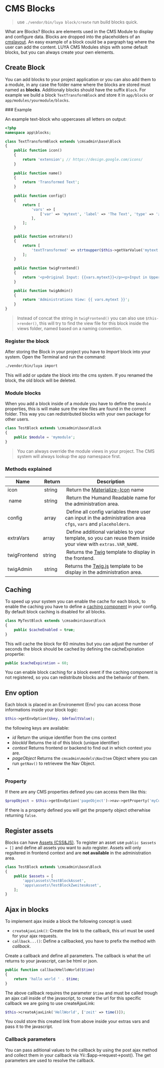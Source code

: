 CMS Blocks
==============

> use `./vendor/bin/luya block/create` run build blocks quick.

What are Blocks? Blocks are elements used in the CMS Module to display and configure data. Blocks are dropped into the placeholders of an [cmslayout](app-cmslayouts.md). An easy example of a block could be a pargraph tag where the user can add the content. LUYA CMS Modules ships with some default blocks, but you can always create your own elements.

Create Block
--------------

You can add blocks to your project application or you can also add them to a module, in any case the folder name where the blocks are stored must named as **blocks**. Additionaly blocks should have the suffix `Block`. For example we build a block `TextTransformBlock` and store it in `app/blocks` or `app/modules/yourmodule/blocks`.

### Example

An example text-block who uppercases all letters on output:

```php
<?php
namespace app\blocks;

class TextTransformBlock extends \cmsadmin\base\Block
{
    public function icon()
    {
        return 'extension'; // https://design.google.com/icons/
    }
    
    public function name()
    {
        return 'Transformed Text';
    }
    
    public function config()
    {
        return [
            'vars' => [
                ['var' => 'mytext', 'label' => 'The Text', 'type' => 'zaa-text'],
            ],
        ];
    }

    public function extraVars()
    {
        return [
            'textTransformed' => strtoupper($this->getVarValue('mytext')),
        ];
    }
    
    public function twigFrontend()
    {
        return '<p>Original Input: {{vars.mytext}}</p><p>Input in Uppercase: {{extras.textTransformed}}';
    }

    public function twigAdmin()
    {
        return 'Administrations View: {{ vars.mytext }}';
    }
}
```

> Instead of concat the string in `twigFrontend()` you can also use `$this->render()`, this will try to find the view file for this block inside the views folder, named based on a naming convention.

### Register the block

After storing the Block in your project you have to *Import* block into your system. Open the Terminal and run the command:

```sh
./vendor/bin/luya import
```

This will add or update the block into the cms system. If you renamed the block, the old block will be deleted.

### Module blocks

When you add a block inside of a module you have to define the `$module` properties, this is will make sure the view files are found in the correct folder. This way you can redistributed blocks with your own package for other users.

```php
class TestBlock extends \cmsadmin\base\Block
{
    public $module = 'mymodule';
}
```

> You can always override the module views in your project. The CMS system will always lookup the app namespace first.

### Methods explained

| Name | Return | Description
| ---- | --------| ------------
| icon | string | Return the [Materialize-Icon](https://design.google.com/icons/) name
| name | string | Return the Humand Readable name for the administration area.
| config | array | Define all config variables there user can input in the administration area `cfgs`, `vars` and `placeholders`.
| extraVars | array | Define additional variables to your template, so you can reuse them inside your view with `extras.VAR_NAME`.
| twigFrontend | string | Returns the [Twig](http://twig.sensiolabs.org/) template to display in the frontend.
| twigAdmin | string | Returns the [Twig.js](https://github.com/justjohn/twig.js/wiki) template to be display in the administration area.

Caching
-------

To speed up your system you can enable the cache for each block, to enable the caching you have to define a [caching component](http://www.yiiframework.com/doc-2.0/guide-caching-data.html#cache-components) in your config. By default block caching is disabled for all blocks.

```php
class MyTestBlock extends \cmsadmin\base\Block
{
    public $cacheEnabled = true;
}
```

This will cache the block for 60 minutes but you can adjust the number of seconds the block should be cached by defining the cacheExpiration propertie:

```php
public $cacheExpiration = 60;
```

You can enable block caching for a block event if the caching component is not registered, so you can redistribute blocks and the behavior of them.

Env option
------------

Each block is placed in an Environemnt (Env) you can access those informations inside your block logic:

```php
$this->getEnvOption($key, $defaultValue);
```

the following keys are available:

+ *id* Return the unique identifier from the cms context
+ *blockId* Returns the id of this block (unique identifier)
+ *context* Returns frontend or backend to find out in which context you are.
+ *pageObject* Returns the `cmsadmin\models\NavItem` Object where you can run `getNav()` to retrievew the Nav Object.
+ 
### Property

If there are any CMS properties defined you can access them like this:

```php
$propObject = $this->getEnvOption('pageObject')->nav->getProperty('myCustomProperty');
```

If there is a property defined you will get the property object otherwhise returning `false`.

Register assets
----------------

Blocks can have [Assets (CSS&JS)](app-assets.md). To register an asset use `public $assets = []` and define all assets you want to auto register. Assets will only regsitered in frontend context and are **not available** in the administration area.

```php
class TestBlock extends \cmsadmin\base\Block
{
    public $assets = [
        'apps\assets\TestBlockAsset',
        'apps\assets\TestBlockZweitesAsset',
    ];
}
```

Ajax in blocks
---------------

To implement ajax inside a block the following concept is used:

+ `createAjaxLink()`: Create the link to the callback, this url must be used for your ajax requests.
+ `callback...()`: Define a callbacked, you have to prefix the method with *callback*.

Create a callback and define all parameters. The callback is what the url returns to your javascript, can be html or json.

```php
public function callbackHelloWorld($time)
{
    return 'hallo world ' . $time;
}
```

The above callback requires the parameter `$time` and must be called trough an ajax call inside of the javascript, to create the url for this specific callback we are going to use createAjaxLink:

```php
$this->createAjaxLink('HellWorld', ['zeit' => time()]);
```

You could store this created link from above inside your extras vars and pass it to the javascript.

### Callback parameters

You can pass aditional values to the callback by using the post ajax method and collect them in your callback via Yii::$app->request->post(). The get parameters are used to resolve the callback.